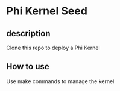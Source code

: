 # Phi Kernel Seed

## description
Clone this repo to deploy a Phi Kernel

## How to use
Use make commands to manage the kernel

